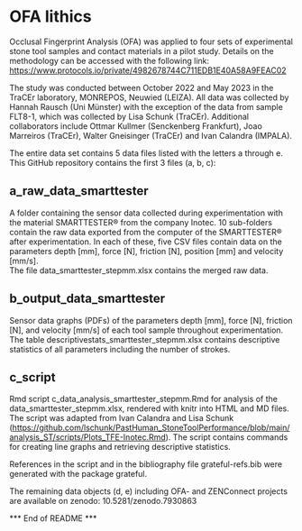 # OFA lithics
Occlusal Fingerprint Analysis (OFA) was applied to four sets of experimental stone tool samples and contact materials in a pilot study. Details on the methodology can be accessed with the following link: https://www.protocols.io/private/4982678744C711EDB1E40A58A9FEAC02

The study was conducted between October 2022 and May 2023 in the TraCEr laboratory, MONREPOS, Neuwied (LEIZA). All data was collected by Hannah Rausch (Uni Münster) with the exception of the data from sample FLT8-1, which was collected by Lisa Schunk (TraCEr). Additional collaborators include Ottmar Kullmer (Senckenberg Frankfurt), Joao Marreiros (TraCEr), Walter Gneisinger (TraCEr) and Ivan Calandra (IMPALA).

The entire data set contains 5 data files listed with the letters a through e. This GitHub repository contains the first 3 files (a, b, c):

## a_raw_data_smarttester

A folder containing the sensor data collected during experimentation with the material SMARTTESTER® from the company Inotec.
10 sub-folders contain the raw data exported from the computer of the SMARTTESTER® after experimentation. In each of these, five CSV files contain data on the parameters depth [mm], force [N], friction [N], position [mm] and velocity [mm/s].  
The file data_smarttester_stepmm.xlsx contains the merged raw data.

## b_output_data_smarttester

Sensor data graphs (PDFs) of the parameters depth [mm], force [N], friction [N], and velocity [mm/s] of each tool sample throughout experimentation.  
The table descriptivestats_smarttester_stepmm.xlsx contains descriptive statistics of all parameters including the number of strokes.

## c_script

Rmd script c_data_analysis_smarttester_stepmm.Rmd for analysis of the data_smarttester_stepmm.xlsx, rendered with knitr into HTML and MD files.  
The script was adapted from Ivan Calandra and Lisa Schunk (https://github.com/lschunk/PastHuman_StoneToolPerformance/blob/main/analysis_ST/scripts/Plots_TFE-Inotec.Rmd).
The script contains commands for creating line graphs and retrieving descriptive statistics.  

References in the script and in the bibliography file grateful-refs.bib were generated with the package grateful.  

The remaining data objects (d, e) including OFA- and ZENConnect projects are available on zenodo: 10.5281/zenodo.7930863


*** End of README ***